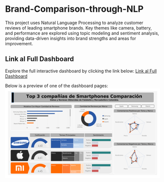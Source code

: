 # Brand-Comparison-through-NLP
This project uses Natural Language Processing to analyze customer reviews of leading smartphone brands. Key themes like camera, battery, and performance are explored using topic modeling and sentiment analysis, providing data-driven insights into brand strengths and areas for improvement.

## Link al Full Dashboard
Explore the full interactive dashboard by clicking the link below:
[Link al Full Dashboard](https://app.powerbi.com/view?r=eyJrIjoiMzE2Njk1YzItNWFkYS00MWY1LTgyNjctMDBlMjRmNmUwN2UwIiwidCI6IjU3N2ZjMWQ4LTA5MjItNDU4ZS04N2JmLWVjNGY0NTVlYjYwMCIsImMiOjR9)

Below is a preview of one of the dashboard pages:
![Page 1](Analisis%20de%20Sentimientos/Report%20Images/page_1.png)

